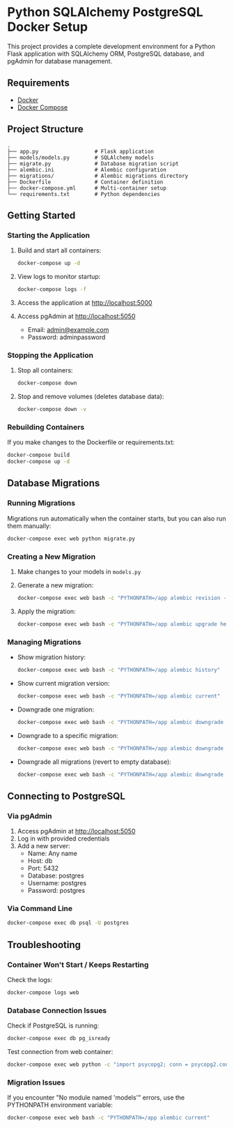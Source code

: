 # Python SQLAlchemy PostgreSQL Docker Setup

This project provides a complete development environment for a Python Flask application with SQLAlchemy ORM, PostgreSQL database, and pgAdmin for database management.

## Requirements

- [Docker](https://docs.docker.com/get-docker/)
- [Docker Compose](https://docs.docker.com/compose/install/)

## Project Structure

```
.
├── app.py                  # Flask application
├── models/models.py        # SQLAlchemy models
├── migrate.py              # Database migration script
├── alembic.ini             # Alembic configuration
├── migrations/             # Alembic migrations directory
├── Dockerfile              # Container definition
├── docker-compose.yml      # Multi-container setup
└── requirements.txt        # Python dependencies
```

## Getting Started

### Starting the Application

1. Build and start all containers:
   ```bash
   docker-compose up -d
   ```

2. View logs to monitor startup:
   ```bash
   docker-compose logs -f
   ```

3. Access the application at [http://localhost:5000](http://localhost:8000)

4. Access pgAdmin at [http://localhost:5050](http://localhost:5050)
   - Email: admin@example.com
   - Password: adminpassword

### Stopping the Application

1. Stop all containers:
   ```bash
   docker-compose down
   ```

2. Stop and remove volumes (deletes database data):
   ```bash
   docker-compose down -v
   ```

### Rebuilding Containers

If you make changes to the Dockerfile or requirements.txt:
```bash
docker-compose build
docker-compose up -d
```

## Database Migrations

### Running Migrations

Migrations run automatically when the container starts, but you can also run them manually:

```bash
docker-compose exec web python migrate.py
```

### Creating a New Migration

1. Make changes to your models in `models.py`

2. Generate a new migration:
   ```bash
   docker-compose exec web bash -c "PYTHONPATH=/app alembic revision --autogenerate -m 'description_of_changes'"
   ```

3. Apply the migration:
   ```bash
   docker-compose exec web bash -c "PYTHONPATH=/app alembic upgrade head"
   ```

### Managing Migrations

- Show migration history:
  ```bash
  docker-compose exec web bash -c "PYTHONPATH=/app alembic history"
  ```

- Show current migration version:
  ```bash
  docker-compose exec web bash -c "PYTHONPATH=/app alembic current"
  ```

- Downgrade one migration:
  ```bash
  docker-compose exec web bash -c "PYTHONPATH=/app alembic downgrade -1"
  ```

- Downgrade to a specific migration:
  ```bash
  docker-compose exec web bash -c "PYTHONPATH=/app alembic downgrade <migration_id>"
  ```

- Downgrade all migrations (revert to empty database):
  ```bash
  docker-compose exec web bash -c "PYTHONPATH=/app alembic downgrade base"
  ```

## Connecting to PostgreSQL

### Via pgAdmin

1. Access pgAdmin at [http://localhost:5050](http://localhost:5050)
2. Log in with provided credentials
3. Add a new server:
   - Name: Any name
   - Host: db
   - Port: 5432
   - Database: postgres
   - Username: postgres
   - Password: postgres

### Via Command Line

```bash
docker-compose exec db psql -U postgres
```

## Troubleshooting

### Container Won't Start / Keeps Restarting

Check the logs:
```bash
docker-compose logs web
```

### Database Connection Issues

Check if PostgreSQL is running:
```bash
docker-compose exec db pg_isready
```

Test connection from web container:
```bash
docker-compose exec web python -c "import psycopg2; conn = psycopg2.connect('postgresql://postgres:postgres@db:5432/postgres'); print('Connected!')"
```

### Migration Issues

If you encounter "No module named 'models'" errors, use the PYTHONPATH environment variable:
```bash
docker-compose exec web bash -c "PYTHONPATH=/app alembic current"
```